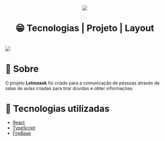 <h1 align='center'>
<img src='https://ik.imagekit.io/lfal2qxrisl/logo_KqufTlwKWP.svg'/>
</h1>

<h1 align='center' color='#835afd'>
 😁 Tecnologias | Projeto | Layout
</h1>

<h1 height=''>
<img src="https://ik.imagekit.io/lfal2qxrisl/github_3m479qRjVT.png">
</h1>

# 📄 Sobre

O projeto **Letmeask** foi criado para a comunicação de pessoas através de salas de aulas criadas para tirar dúvidas e obter informações.

# 🚀 Tecnologias utilizadas

- [React](https://pt-br.reactjs.org/)
- [TypeScript](https://www.typescriptlang.org/)
- [FireBase](https://firebase.google.com/)
